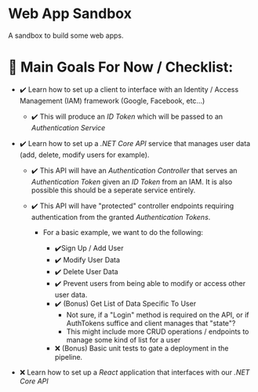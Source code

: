 # Web App Sandbox

A sandbox to build some web apps.

# 🥅 Main Goals For Now / Checklist:

- ✔️ Learn how to set up a client to interface with an Identity / Access Management (IAM) framework (Google, Facebook, etc...)

    - ✔️ This will produce an *ID Token* which will be passed to an *Authentication Service*

- ✔️ Learn how to set up a _.NET Core API_ service that manages user data (add, delete, modify users for example).

    - ✔️ This API will have an *Authentication Controller* that serves an *Authentication Token* given an *ID Token* from an IAM.  It is also possible this should be a seperate service entirely.

    - ✔️ This API will have "protected" controller endpoints requiring authentication from the granted *Authentication Tokens*.

        - For a basic example, we want to do the following:

            - ✔️Sign Up / Add User
            - ✔️ Modify User Data
            - ✔️ Delete User Data
            - ✔️ Prevent users from being able to modify or access other user data. 
            - ✔️ (Bonus) Get List of Data Specific To User
                - Not sure, if a "Login" method is required on the API, or if AuthTokens suffice and client manages that "state"?
                - This might include more CRUD operations / endpoints to manage some kind of list for a user
            - ❌ (Bonus) Basic unit tests to gate a deployment in the pipeline.         
                
- ❌ Learn how to set up a _React_ application that interfaces with our _.NET Core API_